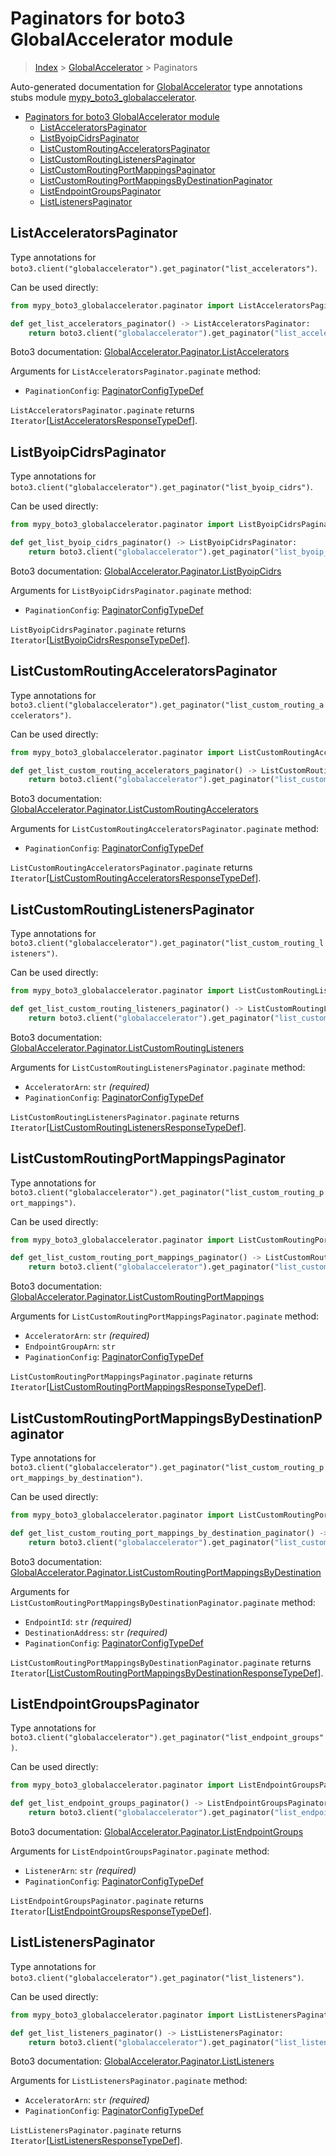 # Paginators for boto3 GlobalAccelerator module

> [Index](..) > [GlobalAccelerator](.) > Paginators

Auto-generated documentation for
[GlobalAccelerator](https://boto3.amazonaws.com/v1/documentation/api/1.17.77/reference/services/globalaccelerator.html#GlobalAccelerator)
type annotations stubs module
[mypy_boto3_globalaccelerator](https://pypi.org/project/mypy-boto3-globalaccelerator/).

- [Paginators for boto3 GlobalAccelerator module](#paginators-for-boto3-globalaccelerator-module)
  - [ListAcceleratorsPaginator](#listacceleratorspaginator)
  - [ListByoipCidrsPaginator](#listbyoipcidrspaginator)
  - [ListCustomRoutingAcceleratorsPaginator](#listcustomroutingacceleratorspaginator)
  - [ListCustomRoutingListenersPaginator](#listcustomroutinglistenerspaginator)
  - [ListCustomRoutingPortMappingsPaginator](#listcustomroutingportmappingspaginator)
  - [ListCustomRoutingPortMappingsByDestinationPaginator](#listcustomroutingportmappingsbydestinationpaginator)
  - [ListEndpointGroupsPaginator](#listendpointgroupspaginator)
  - [ListListenersPaginator](#listlistenerspaginator)

## ListAcceleratorsPaginator

Type annotations for
`boto3.client("globalaccelerator").get_paginator("list_accelerators")`.

Can be used directly:

```python
from mypy_boto3_globalaccelerator.paginator import ListAcceleratorsPaginator

def get_list_accelerators_paginator() -> ListAcceleratorsPaginator:
    return boto3.client("globalaccelerator").get_paginator("list_accelerators")
```

Boto3 documentation:
[GlobalAccelerator.Paginator.ListAccelerators](https://boto3.amazonaws.com/v1/documentation/api/1.17.77/reference/services/globalaccelerator.html#GlobalAccelerator.Paginator.ListAccelerators)

Arguments for `ListAcceleratorsPaginator.paginate` method:

- `PaginationConfig`:
  [PaginatorConfigTypeDef](./type_defs.md#paginatorconfigtypedef)

`ListAcceleratorsPaginator.paginate` returns
`Iterator`\[[ListAcceleratorsResponseTypeDef](./type_defs.md#listacceleratorsresponsetypedef)\].

## ListByoipCidrsPaginator

Type annotations for
`boto3.client("globalaccelerator").get_paginator("list_byoip_cidrs")`.

Can be used directly:

```python
from mypy_boto3_globalaccelerator.paginator import ListByoipCidrsPaginator

def get_list_byoip_cidrs_paginator() -> ListByoipCidrsPaginator:
    return boto3.client("globalaccelerator").get_paginator("list_byoip_cidrs")
```

Boto3 documentation:
[GlobalAccelerator.Paginator.ListByoipCidrs](https://boto3.amazonaws.com/v1/documentation/api/1.17.77/reference/services/globalaccelerator.html#GlobalAccelerator.Paginator.ListByoipCidrs)

Arguments for `ListByoipCidrsPaginator.paginate` method:

- `PaginationConfig`:
  [PaginatorConfigTypeDef](./type_defs.md#paginatorconfigtypedef)

`ListByoipCidrsPaginator.paginate` returns
`Iterator`\[[ListByoipCidrsResponseTypeDef](./type_defs.md#listbyoipcidrsresponsetypedef)\].

## ListCustomRoutingAcceleratorsPaginator

Type annotations for
`boto3.client("globalaccelerator").get_paginator("list_custom_routing_accelerators")`.

Can be used directly:

```python
from mypy_boto3_globalaccelerator.paginator import ListCustomRoutingAcceleratorsPaginator

def get_list_custom_routing_accelerators_paginator() -> ListCustomRoutingAcceleratorsPaginator:
    return boto3.client("globalaccelerator").get_paginator("list_custom_routing_accelerators")
```

Boto3 documentation:
[GlobalAccelerator.Paginator.ListCustomRoutingAccelerators](https://boto3.amazonaws.com/v1/documentation/api/1.17.77/reference/services/globalaccelerator.html#GlobalAccelerator.Paginator.ListCustomRoutingAccelerators)

Arguments for `ListCustomRoutingAcceleratorsPaginator.paginate` method:

- `PaginationConfig`:
  [PaginatorConfigTypeDef](./type_defs.md#paginatorconfigtypedef)

`ListCustomRoutingAcceleratorsPaginator.paginate` returns
`Iterator`\[[ListCustomRoutingAcceleratorsResponseTypeDef](./type_defs.md#listcustomroutingacceleratorsresponsetypedef)\].

## ListCustomRoutingListenersPaginator

Type annotations for
`boto3.client("globalaccelerator").get_paginator("list_custom_routing_listeners")`.

Can be used directly:

```python
from mypy_boto3_globalaccelerator.paginator import ListCustomRoutingListenersPaginator

def get_list_custom_routing_listeners_paginator() -> ListCustomRoutingListenersPaginator:
    return boto3.client("globalaccelerator").get_paginator("list_custom_routing_listeners")
```

Boto3 documentation:
[GlobalAccelerator.Paginator.ListCustomRoutingListeners](https://boto3.amazonaws.com/v1/documentation/api/1.17.77/reference/services/globalaccelerator.html#GlobalAccelerator.Paginator.ListCustomRoutingListeners)

Arguments for `ListCustomRoutingListenersPaginator.paginate` method:

- `AcceleratorArn`: `str` *(required)*
- `PaginationConfig`:
  [PaginatorConfigTypeDef](./type_defs.md#paginatorconfigtypedef)

`ListCustomRoutingListenersPaginator.paginate` returns
`Iterator`\[[ListCustomRoutingListenersResponseTypeDef](./type_defs.md#listcustomroutinglistenersresponsetypedef)\].

## ListCustomRoutingPortMappingsPaginator

Type annotations for
`boto3.client("globalaccelerator").get_paginator("list_custom_routing_port_mappings")`.

Can be used directly:

```python
from mypy_boto3_globalaccelerator.paginator import ListCustomRoutingPortMappingsPaginator

def get_list_custom_routing_port_mappings_paginator() -> ListCustomRoutingPortMappingsPaginator:
    return boto3.client("globalaccelerator").get_paginator("list_custom_routing_port_mappings")
```

Boto3 documentation:
[GlobalAccelerator.Paginator.ListCustomRoutingPortMappings](https://boto3.amazonaws.com/v1/documentation/api/1.17.77/reference/services/globalaccelerator.html#GlobalAccelerator.Paginator.ListCustomRoutingPortMappings)

Arguments for `ListCustomRoutingPortMappingsPaginator.paginate` method:

- `AcceleratorArn`: `str` *(required)*
- `EndpointGroupArn`: `str`
- `PaginationConfig`:
  [PaginatorConfigTypeDef](./type_defs.md#paginatorconfigtypedef)

`ListCustomRoutingPortMappingsPaginator.paginate` returns
`Iterator`\[[ListCustomRoutingPortMappingsResponseTypeDef](./type_defs.md#listcustomroutingportmappingsresponsetypedef)\].

## ListCustomRoutingPortMappingsByDestinationPaginator

Type annotations for
`boto3.client("globalaccelerator").get_paginator("list_custom_routing_port_mappings_by_destination")`.

Can be used directly:

```python
from mypy_boto3_globalaccelerator.paginator import ListCustomRoutingPortMappingsByDestinationPaginator

def get_list_custom_routing_port_mappings_by_destination_paginator() -> ListCustomRoutingPortMappingsByDestinationPaginator:
    return boto3.client("globalaccelerator").get_paginator("list_custom_routing_port_mappings_by_destination")
```

Boto3 documentation:
[GlobalAccelerator.Paginator.ListCustomRoutingPortMappingsByDestination](https://boto3.amazonaws.com/v1/documentation/api/1.17.77/reference/services/globalaccelerator.html#GlobalAccelerator.Paginator.ListCustomRoutingPortMappingsByDestination)

Arguments for `ListCustomRoutingPortMappingsByDestinationPaginator.paginate`
method:

- `EndpointId`: `str` *(required)*
- `DestinationAddress`: `str` *(required)*
- `PaginationConfig`:
  [PaginatorConfigTypeDef](./type_defs.md#paginatorconfigtypedef)

`ListCustomRoutingPortMappingsByDestinationPaginator.paginate` returns
`Iterator`\[[ListCustomRoutingPortMappingsByDestinationResponseTypeDef](./type_defs.md#listcustomroutingportmappingsbydestinationresponsetypedef)\].

## ListEndpointGroupsPaginator

Type annotations for
`boto3.client("globalaccelerator").get_paginator("list_endpoint_groups")`.

Can be used directly:

```python
from mypy_boto3_globalaccelerator.paginator import ListEndpointGroupsPaginator

def get_list_endpoint_groups_paginator() -> ListEndpointGroupsPaginator:
    return boto3.client("globalaccelerator").get_paginator("list_endpoint_groups")
```

Boto3 documentation:
[GlobalAccelerator.Paginator.ListEndpointGroups](https://boto3.amazonaws.com/v1/documentation/api/1.17.77/reference/services/globalaccelerator.html#GlobalAccelerator.Paginator.ListEndpointGroups)

Arguments for `ListEndpointGroupsPaginator.paginate` method:

- `ListenerArn`: `str` *(required)*
- `PaginationConfig`:
  [PaginatorConfigTypeDef](./type_defs.md#paginatorconfigtypedef)

`ListEndpointGroupsPaginator.paginate` returns
`Iterator`\[[ListEndpointGroupsResponseTypeDef](./type_defs.md#listendpointgroupsresponsetypedef)\].

## ListListenersPaginator

Type annotations for
`boto3.client("globalaccelerator").get_paginator("list_listeners")`.

Can be used directly:

```python
from mypy_boto3_globalaccelerator.paginator import ListListenersPaginator

def get_list_listeners_paginator() -> ListListenersPaginator:
    return boto3.client("globalaccelerator").get_paginator("list_listeners")
```

Boto3 documentation:
[GlobalAccelerator.Paginator.ListListeners](https://boto3.amazonaws.com/v1/documentation/api/1.17.77/reference/services/globalaccelerator.html#GlobalAccelerator.Paginator.ListListeners)

Arguments for `ListListenersPaginator.paginate` method:

- `AcceleratorArn`: `str` *(required)*
- `PaginationConfig`:
  [PaginatorConfigTypeDef](./type_defs.md#paginatorconfigtypedef)

`ListListenersPaginator.paginate` returns
`Iterator`\[[ListListenersResponseTypeDef](./type_defs.md#listlistenersresponsetypedef)\].
